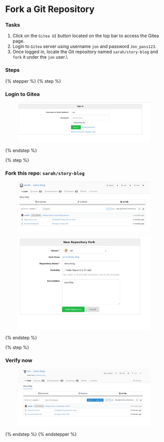 # Fork a Git Repository

### Tasks

1. Click on the `Gitea UI` button located on the top bar to access the Gitea page.
2. Login to `Gitea` server using username `jon` and password `Jon_pass123`.
3. Once logged in, locate the Git repository named `sarah/story-blog` and `fork` it under the `jon` user.\


### Steps

{% stepper %}
{% step %}
### Login to Gitea

<figure><img src="../.gitbook/assets/image (1) (1).png" alt=""><figcaption></figcaption></figure>
{% endstep %}

{% step %}
### Fork this repo: `sarah/story-blog`

<figure><img src="../.gitbook/assets/image (2) (1).png" alt=""><figcaption></figcaption></figure>

<figure><img src="../.gitbook/assets/image (4) (1).png" alt=""><figcaption></figcaption></figure>
{% endstep %}

{% step %}
### Verify now

<figure><img src="../.gitbook/assets/image (5) (1).png" alt=""><figcaption></figcaption></figure>
{% endstep %}
{% endstepper %}
